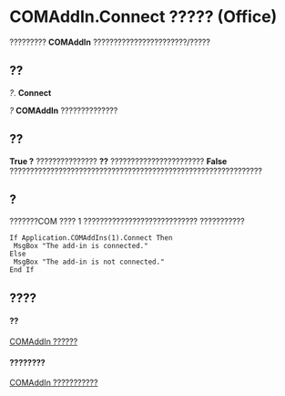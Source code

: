 
# COMAddIn.Connect ????? (Office)

????????? **COMAddIn** ???????????????????????/?????


## ??

 _?_. **Connect**

 _?_ **COMAddIn** ??????????????


## ??

 **True ?** ??????????????? **??** ??????????????????????? **False** ??????????????????????????????????????????????????????????????


## ?

???????COM ???? 1 ???????????????????????????? ???????????


```
If Application.COMAddIns(1).Connect Then 
 MsgBox "The add-in is connected." 
Else 
 MsgBox "The add-in is not connected." 
End If
```


## ????


#### ??


[COMAddIn ??????](dcaa9f0c-20fb-9f53-5f74-9ec0b1cefeea.md)
#### ????????


[COMAddIn ???????????](http://msdn.microsoft.com/library/698d4d8e-6071-acd3-a39b-ab01fd878452%28Office.15%29.aspx)